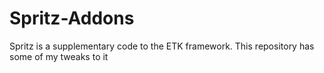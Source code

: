 # Spritz-Addons
Spritz is a supplementary code to the ETK framework. This repository has some of my tweaks to it
